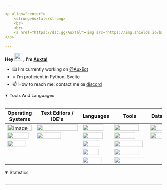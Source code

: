 ```yaml
---

<p align="center">
	<strong>Auxtal</strong>
	<br>
	<br>
	<a href="https://dsc.gg/Auxtal"><img src="https://img.shields.io/badge/Discord-5865F2.svg?logo=Discord&logoColor=white"></a>
</p>

---
```


**Hey <a href="https://dsc.gg/Auxtal"><img src="https://media.giphy.com/media/hvRJCLFzcasrR4ia7z/giphy.gif" width="25" height="25"></a> , I'm <a href="https://github.com/Auxtal">Auxtal</a>**

- ⌨️ I’m currently working on [@AuxBot](https://github.com/auxBot-discord-bot)
- ⭐ I’m proficient in Python, Svelte
- 📫 How to reach me: contact me on [discord](https://discord.com/users/327745755789918208)

<details open>
	<summary>Tools And Languages</summary>
	<br>
	<table>
		<thead>
			<tr>
				<th><span style="font-weight:bold">Operating Systems</span></th>
				<th><span style="font-weight:bold">Text Editors / IDE's</span></th>
				<th><span style="font-weight:bold">Languages</span></th>
				<th><span style="font-weight:bold">Tools</span></th>
				<th><span style="font-weight:bold">Databases</span></th>
			</tr>
		</thead>
		<tbody>
			<tr>
				<td><img src="https://img.shields.io/badge/Windows-0078D6.svg?logo=Windows&logoColor=white" alt="Image" width="77" height="20"></td>
				<td><img src="https://img.shields.io/badge/Visual%20Studio%20Code-007ACC.svg?logo=Visual-Studio-Code&logoColor=white" width="131" height="20"></td>
				<td><img src="https://img.shields.io/badge/Python-3776AB.svg?logo=Python&logoColor=white" width="67" height="20"></td>
				<td><img src="https://img.shields.io/badge/Portainer-13BEF9.svg?logo=Portainer&logoColor=white" width="79" height="20"></td>
				<td><img src="https://img.shields.io/badge/PostgreSQL-4169E1.svg?logo=PostgreSQL&logoColor=white" width="91" height="20"></td>
			</tr>
			<tr>
				<td><img src="https://img.shields.io/badge/macOS-000000.svg?logo=macOS&logoColor=white" width="67" height="20"></td>
				<td><img src="https://img.shields.io/badge/PyCharm-000000.svg?logo=PyCharm&logoColor=white" width="77" height="20"></td>
				<td><img src="https://img.shields.io/badge/HTML5-E34F26.svg?logo=HTML5&logoColor=white" width="65" height="20"></td>
				<td><img src="https://img.shields.io/badge/Docker-2496ED.svg?logo=Docker&logoColor=white" width="67" height="20"></td>
				<td><img src="https://img.shields.io/badge/MongoDB-47A248.svg?logo=MongoDB&logoColor=white" width="81" height="20"></td>
			</tr>
			<tr>
				<td><img src="https://img.shields.io/badge/Linux-FCC624.svg?logo=Linux&logoColor=black" width="57" height="20"></td>
				<td></td>
				<td><img src="https://img.shields.io/badge/CSS3-1572B6.svg?logo=CSS3&logoColor=white" width="57" height="20"></td>
				<td><img src="https://img.shields.io/badge/Kubernetes-326CE5.svg?logo=Kubernetes&logoColor=white" width="91" height="20"></td>
				<td></td>
			</tr>
			<tr>
				<td></td>
				<td></td>
				<td><img src="https://img.shields.io/badge/Sass-CC6699.svg?logo=Sass&logoColor=white" width="53" height="20"></td>
				<td><img src="https://img.shields.io/badge/GraphQL-E10098.svg?logo=GraphQL&logoColor=white" width="77" height="20"></td>
				<td></td>
			</tr>
			<tr>
				<td></td>
				<td></td>
				<td><img src="https://img.shields.io/badge/Svelte-FF3E00.svg?logo=Svelte&logoColor=white" width="63" height="20"></td>
				<td><img src="https://img.shields.io/badge/Tailwind%20CSS-06B6D4.svg?logo=Tailwind-CSS&logoColor=white" width="99" height="20"></td>
				<td></td>
			</tr>
		</tbody>
	</table>
</details>
<details open>
	<summary>Statistics</summary>
	<br>

<!--START_SECTION:waka-->
<!--END_SECTION:waka-->

</details>

---
